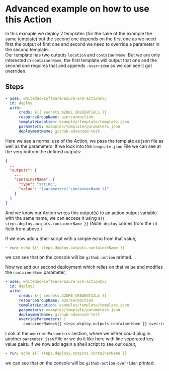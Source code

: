 # Advanced example on how to use this Action
In this exmaple we deploy 2 templates (for the sake of the example the same template) but the second one depends on the first one as we need first the output of first one and second we need to override a parameter in the second template.   
Our template has two outputs `location` and `containerName`. But we are only interested in `containerName`, the first template will output that one and the second one requires that and appends `-overriden` so we can see it got overriden.

## Steps
```yaml
- uses: whiteducksoftware/azure-arm-action@v3
  id: deploy
  with:
      creds: ${{ secrets.AZURE_CREDENTIALS }}
      resourceGroupName: azurearmaction
      templateLocation: examples/template/template.json
      parameters: examples/template/parameters.json
      deploymentName: github-advanced-test
```
Here we see a normal use of the Action, we pass the template as json file as well as the parameters. If we look into the `template.json` File we can see at the very bottom the defined outputs:
```json
{
  ..
  "outputs": {
    ...
    "containerName": {
      "type": "string",
      "value": "[parameters('containerName')]"
    }
  }
}
```
And we know our Action writes this output(s) to an action output variable with the same name, we can access it using `${{ steps.deploy.outputs.containerName }}` (Note: `deploy` comes from the `id` field from above.)   

If we now add a Shell script with a simple echo from that value,
```yaml
- run: echo ${{ steps.deploy.outputs.containerName }}
```
we can see that on the console will be `github-action` printed.

Now we add our second deployment which relies on that value and modfies the `containerName` parameter,
```yaml
- uses: whiteducksoftware/azure-arm-action@v3
  id: deploy2
  with:
      creds: ${{ secrets.AZURE_CREDENTIALS }}
      resourceGroupName: azurearmaction
      templateLocation: examples/template/template.json
      parameters: examples/template/parameters.json
      deploymentName: github-advanced-test
      overrideParameters: |
        containerName=${{ steps.deploy.outputs.containerName }}-overriden
```
Look at the `overrideParameters` section, where we either could plug in another `parameter.json` File or we do it like here with line seperated key-value pairs. If we now add again a shell script to see our ouput,
```yaml
- run: echo ${{ steps.deploy2.outputs.containerName }}
```
we can see that on the console will be `github-action-overriden` printed.